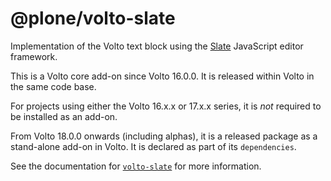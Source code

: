 # @plone/volto-slate

Implementation of the Volto text block using the [Slate](https://www.slatejs.org/) JavaScript editor framework.

This is a Volto core add-on since Volto 16.0.0.
It is released within Volto in the same code base.

For projects using either the Volto 16.x.x or 17.x.x series, it is _not_ required to be installed as an add-on.

From Volto 18.0.0 onwards (including alphas), it is a released package as a stand-alone add-on in Volto.
It is declared as part of its `dependencies`.

See the documentation for [`volto-slate`](https://6.docs.plone.org/volto/configuration/volto-slate/) for more information.
